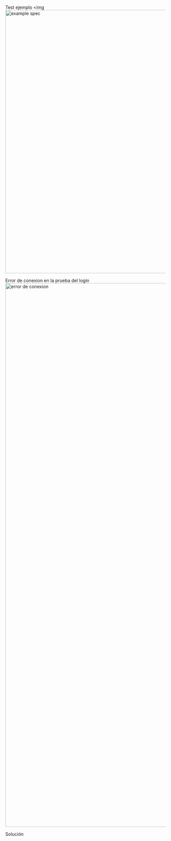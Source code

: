 Test ejemplo
<img <img width="828" alt="example spec" src="https://github.com/user-attachments/assets/546a8f02-6dd1-43e2-b0c5-d9f34ad9872a" />

Error de conexion en la prueba del login
<img width="1710" alt="error de conexion" src="https://github.com/user-attachments/assets/149149dd-37aa-4796-a0ce-264277b91f36" />

Solución 
